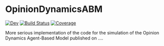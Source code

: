 # OpinionDynamicsABM

[![Dev](https://img.shields.io/badge/docs-dev-blue.svg)](https://amartine.gitlab.io/OpinionDynamicsABM.jl/dev)
[![Build Status](https://github.com/amartine/OpinionDynamicsABM.jl/badges/main/pipeline.svg)](https://github.com/amartine/OpinionDynamicsABM.jl/pipelines)
[![Coverage](https://github.com/amartine/OpinionDynamicsABM.jl/badges/main/coverage.svg)](https://github.com/amartine/OpinionDynamicsABM.jl/commits/main)

More serious implementation of the code for the simulation of the Opinion
Dynamics Agent-Based Model published on ....
